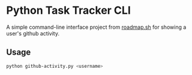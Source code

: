 # Python Task Tracker CLI

A simple command-line interface project from [roadmap.sh](https://roadmap.sh/projects/github-user-activity) for showing a user's github activity.

## Usage

```bash
python github-activity.py <username>
```